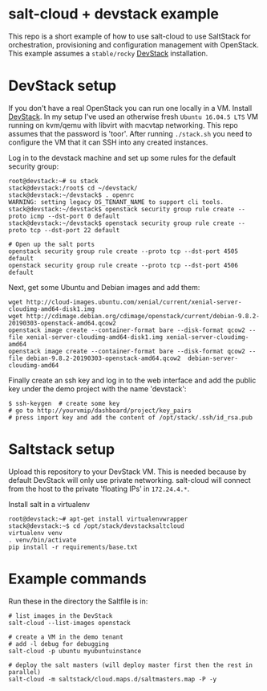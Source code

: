 # salt-cloud + devstack example

This repo is a short example of how to use salt-cloud to use SaltStack for orchestration, provisioning and configuration management with OpenStack. This example assumes a `stable/rocky` [DevStack](https://github.com/openstack-dev/devstack) installation.

# DevStack setup

If you don't have a real OpenStack you can run one locally in a VM. Install [DevStack](https://github.com/openstack-dev/devstack). In my setup I've used an otherwise fresh `Ubuntu 16.04.5 LTS` VM running on kvm/qemu with libvirt with macvtap networking. This repo assumes that the password is 'toor'. After running `./stack.sh` you need to configure the VM that it can SSH into any created instances. 

Log in to the devstack machine and set up some rules for the default security group:
```
root@devstack:~# su stack
stack@devstack:/root$ cd ~/devstack/
stack@devstack:~/devstack$ . openrc 
WARNING: setting legacy OS_TENANT_NAME to support cli tools.
stack@devstack:~/devstack$ openstack security group rule create --proto icmp --dst-port 0 default
stack@devstack:~/devstack$ openstack security group rule create --proto tcp --dst-port 22 default

# Open up the salt ports
openstack security group rule create --proto tcp --dst-port 4505 default
openstack security group rule create --proto tcp --dst-port 4506 default
```

Next, get some Ubuntu and Debian images and add them:
```
wget http://cloud-images.ubuntu.com/xenial/current/xenial-server-cloudimg-amd64-disk1.img
wget http://cdimage.debian.org/cdimage/openstack/current/debian-9.8.2-20190303-openstack-amd64.qcow2
openstack image create --container-format bare --disk-format qcow2 --file xenial-server-cloudimg-amd64-disk1.img xenial-server-cloudimg-amd64
openstack image create --container-format bare --disk-format qcow2 --file debian-9.8.2-20190303-openstack-amd64.qcow2  debian-server-cloudimg-amd64
```

Finally create an ssh key and log in to the web interface and add the public key under the demo project with the name 'devstack':
```
$ ssh-keygen  # create some key
# go to http://yourvmip/dashboard/project/key_pairs
# press import key and add the content of /opt/stack/.ssh/id_rsa.pub
```

# Saltstack setup

Upload this repository to your DevStack VM. This is needed because by default DevStack will only use private networking. salt-cloud will connect from the host to the private 'floating IPs' in `172.24.4.*`.

Install salt in a virtualenv
```
root@devstack:~# apt-get install virtualenvwrapper
stack@devstack:~$ cd /opt/stack/devstacksaltcloud
virtualenv venv
. venv/bin/activate
pip install -r requirements/base.txt
```

# Example commands

Run these in the directory the Saltfile is in:
```
# list images in the DevStack
salt-cloud --list-images openstack
```

```
# create a VM in the demo tenant
# add -l debug for debugging
salt-cloud -p ubuntu myubuntuinstance 
```

```
# deploy the salt masters (will deploy master first then the rest in parallel)
salt-cloud -m saltstack/cloud.maps.d/saltmasters.map -P -y
```
